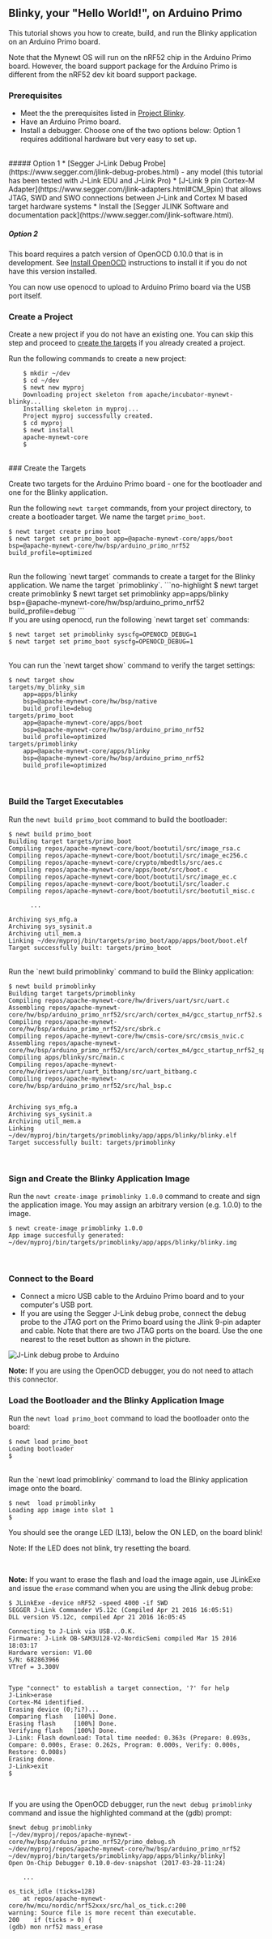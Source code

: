 ## Blinky, your "Hello World!", on Arduino Primo

This tutorial shows you how to create, build, and run the Blinky application on an Arduino Primo board.

Note that the Mynewt OS will run on the nRF52 chip in the Arduino Primo board. However, the board support package for the Arduino Primo is different from the nRF52 dev kit board support package.
<br>
### Prerequisites

* Meet the the prerequisites listed in [Project Blinky](/os/tutorials/blinky.md).
* Have an Arduino Primo board.
* Install a debugger.  Choose one of the two options below:  Option 1 requires additional hardware but very easy to set up. 

<br>
##### Option 1
* [Segger J-Link Debug Probe](https://www.segger.com/jlink-debug-probes.html) - any model (this tutorial has been tested with J-Link EDU and J-Link Pro)
* [J-Link 9 pin Cortex-M Adapter](https://www.segger.com/jlink-adapters.html#CM_9pin) that allows JTAG, SWD and SWO connections between J-Link and Cortex M based target hardware systems
* Install the [Segger JLINK Software and documentation pack](https://www.segger.com/jlink-software.html). 

##### Option 2
This board requires a patch version of OpenOCD 0.10.0 that is in development. See [Install OpenOCD](/os/get_started/cross_tools.md) instructions to install it if you do not have this version installed.

You can now use openocd to upload to Arduino Primo board via the USB port itself.

### Create a Project  
Create a new project if you do not have an existing one.  You can skip this step and proceed to [create the targets](#create_targets) if you already created a project.

Run the following commands to create a new project:

```no-highlight
    $ mkdir ~/dev
    $ cd ~/dev
    $ newt new myproj
    Downloading project skeleton from apache/incubator-mynewt-blinky...
    Installing skeleton in myproj...
    Project myproj successfully created.
    $ cd myproj
    $ newt install
    apache-mynewt-core
    $
```

<br>
### <a name="create_targets"></a>Create the Targets

Create two targets for the Arduino Primo board - one for the bootloader and one for the Blinky application.

Run the following `newt target` commands, from your project directory, to create a bootloader target. We name the target `primo_boot`.

```no-highlight
$ newt target create primo_boot
$ newt target set primo_boot app=@apache-mynewt-core/apps/boot bsp=@apache-mynewt-core/hw/bsp/arduino_primo_nrf52 build_profile=optimized
```
<br>
Run the following `newt target` commands to create a target for the Blinky application. We name the target `primoblinky`.
```no-highlight
$ newt target create primoblinky
$ newt target set primoblinky app=apps/blinky bsp=@apache-mynewt-core/hw/bsp/arduino_primo_nrf52 build_profile=debug
```
<br>
If you are using openocd, run the following `newt target set` commands:

```no-highlight
$ newt target set primoblinky syscfg=OPENOCD_DEBUG=1
$ newt target set primo_boot syscfg=OPENOCD_DEBUG=1
```

<br>
You can run the `newt target show` command to verify the target settings:

```no-highlight
$ newt target show
targets/my_blinky_sim
    app=apps/blinky
    bsp=@apache-mynewt-core/hw/bsp/native
    build_profile=debug
targets/primo_boot
    app=@apache-mynewt-core/apps/boot
    bsp=@apache-mynewt-core/hw/bsp/arduino_primo_nrf52
    build_profile=optimized
targets/primoblinky
    app=@apache-mynewt-core/apps/blinky
    bsp=@apache-mynewt-core/hw/bsp/arduino_primo_nrf52
    build_profile=optimized
```


<br>

### Build the Target Executables 
Run the `newt build primo_boot` command to build the bootloader:
```no-highlight
$ newt build primo_boot
Building target targets/primo_boot
Compiling repos/apache-mynewt-core/boot/bootutil/src/image_rsa.c
Compiling repos/apache-mynewt-core/boot/bootutil/src/image_ec256.c
Compiling repos/apache-mynewt-core/crypto/mbedtls/src/aes.c
Compiling repos/apache-mynewt-core/apps/boot/src/boot.c
Compiling repos/apache-mynewt-core/boot/bootutil/src/image_ec.c
Compiling repos/apache-mynewt-core/boot/bootutil/src/loader.c
Compiling repos/apache-mynewt-core/boot/bootutil/src/bootutil_misc.c

      ...

Archiving sys_mfg.a
Archiving sys_sysinit.a
Archiving util_mem.a
Linking ~/dev/myproj/bin/targets/primo_boot/app/apps/boot/boot.elf
Target successfully built: targets/primo_boot
```
<br>
Run the `newt build primoblinky` command to build the Blinky application:

```no-highlight
$ newt build primoblinky
Building target targets/primoblinky
Compiling repos/apache-mynewt-core/hw/drivers/uart/src/uart.c
Assembling repos/apache-mynewt-core/hw/bsp/arduino_primo_nrf52/src/arch/cortex_m4/gcc_startup_nrf52.s
Compiling repos/apache-mynewt-core/hw/bsp/arduino_primo_nrf52/src/sbrk.c
Compiling repos/apache-mynewt-core/hw/cmsis-core/src/cmsis_nvic.c
Assembling repos/apache-mynewt-core/hw/bsp/arduino_primo_nrf52/src/arch/cortex_m4/gcc_startup_nrf52_split.s
Compiling apps/blinky/src/main.c
Compiling repos/apache-mynewt-core/hw/drivers/uart/uart_bitbang/src/uart_bitbang.c
Compiling repos/apache-mynewt-core/hw/bsp/arduino_primo_nrf52/src/hal_bsp.c


Archiving sys_mfg.a
Archiving sys_sysinit.a
Archiving util_mem.a
Linking ~/dev/myproj/bin/targets/primoblinky/app/apps/blinky/blinky.elf
Target successfully built: targets/primoblinky
```

<br>

### Sign and Create the Blinky Application Image 

Run the `newt create-image primoblinky 1.0.0` command to create and sign the application image. You may assign an arbitrary version (e.g. 1.0.0) to the image.

```no-highlight
$ newt create-image primoblinky 1.0.0
App image succesfully generated: ~/dev/myproj/bin/targets/primoblinky/app/apps/blinky/blinky.img

```

<br>

### Connect to the Board
* Connect a micro USB cable to the Arduino Primo board and to your computer's USB port.
* If you are using the Segger J-Link debug probe, connect the debug probe to the JTAG port on the Primo board using the Jlink 9-pin adapter and cable. Note that there are two JTAG ports on the board. Use the one nearest to the reset button as shown in the picture. 

![J-Link debug probe to Arduino](pics/primo-jlink.jpg "Connecting J-Link debug probe to Arduino Primo")

**Note:** If you are using the OpenOCD debugger,  you do not need to attach this connector. 

### Load the Bootloader and the Blinky Application Image
Run the `newt load primo_boot` command to load the bootloader onto the board:

```no-highlight
$ newt load primo_boot
Loading bootloader
$
```
<br>
Run the `newt load primoblinky` command to load the Blinky application image onto the board.

```no-highlight
$ newt  load primoblinky 
Loading app image into slot 1
$
```

You should see the orange LED (L13), below the ON LED,  on the board blink!

Note: If the LED does not blink, try resetting the board.


<br>

**Note:** If you want to erase the flash and load the image again, use JLinkExe and issue the `erase` command when you are using the Jlink debug probe: 

```
$ JLinkExe -device nRF52 -speed 4000 -if SWD
SEGGER J-Link Commander V5.12c (Compiled Apr 21 2016 16:05:51)
DLL version V5.12c, compiled Apr 21 2016 16:05:45

Connecting to J-Link via USB...O.K.
Firmware: J-Link OB-SAM3U128-V2-NordicSemi compiled Mar 15 2016 18:03:17
Hardware version: V1.00
S/N: 682863966
VTref = 3.300V


Type "connect" to establish a target connection, '?' for help
J-Link>erase
Cortex-M4 identified.
Erasing device (0;?i?)...
Comparing flash   [100%] Done.
Erasing flash     [100%] Done.
Verifying flash   [100%] Done.
J-Link: Flash download: Total time needed: 0.363s (Prepare: 0.093s, Compare: 0.000s, Erase: 0.262s, Program: 0.000s, Verify: 0.000s, Restore: 0.008s)
Erasing done.
J-Link>exit
$
```
<br>

If you are using the OpenOCD debugger, run the `newt debug primoblinky` command and issue the highlighted command at the (gdb) prompt:

```hl_lines="11"
$newt debug primoblinky
[~/dev/myproj/repos/apache-mynewt-core/hw/bsp/arduino_primo_nrf52/primo_debug.sh ~/dev/myproj/repos/apache-mynewt-core/hw/bsp/arduino_primo_nrf52 ~/dev/myproj/bin/targets/primoblinky/app/apps/blinky/blinky]
Open On-Chip Debugger 0.10.0-dev-snapshot (2017-03-28-11:24)

    ...

os_tick_idle (ticks=128)
    at repos/apache-mynewt-core/hw/mcu/nordic/nrf52xxx/src/hal_os_tick.c:200
warning: Source file is more recent than executable.
200    if (ticks > 0) {
(gdb) mon nrf52 mass_erase
```
<br>

